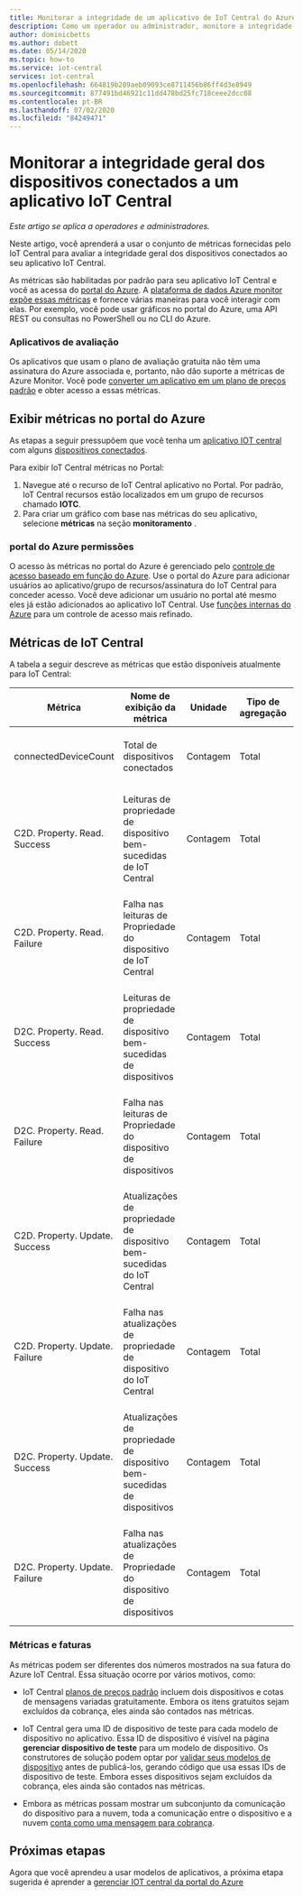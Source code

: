 ```yaml
---
title: Monitorar a integridade de um aplicativo de IoT Central do Azure | Microsoft Docs
description: Como um operador ou administrador, monitore a integridade geral dos dispositivos conectados ao seu aplicativo IoT Central.
author: dominicbetts
ms.author: dobett
ms.date: 05/14/2020
ms.topic: how-to
ms.service: iot-central
services: iot-central
ms.openlocfilehash: 664819b209aeb09093ce8711456b86ff4d3e8949
ms.sourcegitcommit: 877491bd46921c11dd478bd25fc718ceee2dcc08
ms.contentlocale: pt-BR
ms.lasthandoff: 07/02/2020
ms.locfileid: "84249471"
---
```

# <a name="monitor-the-overall-health-of-the-devices-connected-to-an-iot-central-application"></a>Monitorar a integridade geral dos dispositivos conectados a um aplicativo IoT Central

*Este artigo se aplica a operadores e administradores.*

Neste artigo, você aprenderá a usar o conjunto de métricas fornecidas pelo IoT Central para avaliar a integridade geral dos dispositivos conectados ao seu aplicativo IoT Central.

As métricas são habilitadas por padrão para seu aplicativo IoT Central e você as acessa do [portal do Azure](https://portal.azure.com/). A [plataforma de dados Azure monitor expõe essas métricas](../../azure-monitor/platform/data-platform-metrics.md) e fornece várias maneiras para você interagir com elas. Por exemplo, você pode usar gráficos no portal do Azure, uma API REST ou consultas no PowerShell ou no CLI do Azure.

### <a name="trial-applications"></a>Aplicativos de avaliação

Os aplicativos que usam o plano de avaliação gratuita não têm uma assinatura do Azure associada e, portanto, não dão suporte a métricas de Azure Monitor. Você pode [converter um aplicativo em um plano de preços padrão](./howto-view-bill.md#move-from-free-to-standard-pricing-plan) e obter acesso a essas métricas.

## <a name="view-metrics-in-the-azure-portal"></a>Exibir métricas no portal do Azure

As etapas a seguir pressupõem que você tenha um [aplicativo IOT central](./quick-deploy-iot-central.md) com alguns [dispositivos conectados](./tutorial-connect-device-nodejs.md).

Para exibir IoT Central métricas no Portal:

1. Navegue até o recurso de IoT Central aplicativo no Portal. Por padrão, IoT Central recursos estão localizados em um grupo de recursos chamado **IOTC**.
1. Para criar um gráfico com base nas métricas do seu aplicativo, selecione **métricas** na seção **monitoramento** .

### <a name="azure-portal-permissions"></a>portal do Azure permissões

O acesso às métricas no portal do Azure é gerenciado pelo [controle de acesso baseado em função do Azure](../../role-based-access-control/overview.md). Use o portal do Azure para adicionar usuários ao aplicativo/grupo de recursos/assinatura do IoT Central para conceder acesso. Você deve adicionar um usuário no portal até mesmo eles já estão adicionados ao aplicativo IoT Central. Use [funções internas do Azure](../../role-based-access-control/built-in-roles.md) para um controle de acesso mais refinado.

## <a name="iot-central-metrics"></a>Métricas de IoT Central

A tabela a seguir descreve as métricas que estão disponíveis atualmente para IoT Central:

| Métrica | Nome de exibição da métrica | Unidade | Tipo de agregação | Descrição |
|--------|---------------------|------|------------------|-------------|
| connectedDeviceCount         | Total de dispositivos conectados                              | Contagem  | Total             | Número de dispositivos conectados a IoT Central                               |
| C2D. Property. Read. Success    | Leituras de propriedade de dispositivo bem-sucedidas de IoT Central    | Contagem  | Total             | A contagem de todas as leituras de propriedade bem-sucedidas iniciadas a partir de IoT Central    |
| C2D. Property. Read. Failure    | Falha nas leituras de Propriedade do dispositivo de IoT Central        | Contagem  | Total             | A contagem de todas as leituras de propriedade com falha iniciadas a partir de IoT Central        |
| D2C. Property. Read. Success    | Leituras de propriedade de dispositivo bem-sucedidas de dispositivos        | Contagem  | Total             | A contagem de todas as leituras de propriedade bem-sucedidas iniciadas a partir de dispositivos        |
| D2C. Property. Read. Failure    | Falha nas leituras de Propriedade do dispositivo de dispositivos            | Contagem  | Total             | A contagem de todas as leituras de propriedade com falha iniciadas a partir de dispositivos            |
| C2D. Property. Update. Success  | Atualizações de propriedade de dispositivo bem-sucedidas do IoT Central  | Contagem  | Total             | A contagem de todas as atualizações de propriedade bem-sucedidas iniciadas a partir de IoT Central  |
| C2D. Property. Update. Failure  | Falha nas atualizações de propriedade de dispositivo do IoT Central      | Contagem  | Total             | A contagem de todas as atualizações de propriedade com falha iniciadas a partir de IoT Central      |
| D2C. Property. Update. Success  | Atualizações de propriedade de dispositivo bem-sucedidas de dispositivos      | Contagem  | Total             | A contagem de todas as atualizações de propriedade bem-sucedidas iniciadas a partir de dispositivos      |
| D2C. Property. Update. Failure  | Falha nas atualizações de Propriedade do dispositivo de dispositivos          | Contagem  | Total             | A contagem de todas as atualizações de propriedade com falha iniciadas a partir de dispositivos          |

### <a name="metrics-and-invoices"></a>Métricas e faturas

As métricas podem ser diferentes dos números mostrados na sua fatura do Azure IoT Central. Essa situação ocorre por vários motivos, como:

- IoT Central [planos de preços padrão](https://azure.microsoft.com/pricing/details/iot-central/) incluem dois dispositivos e cotas de mensagens variadas gratuitamente. Embora os itens gratuitos sejam excluídos da cobrança, eles ainda são contados nas métricas.

- IoT Central gera uma ID de dispositivo de teste para cada modelo de dispositivo no aplicativo. Essa ID de dispositivo é visível na página **gerenciar dispositivo de teste** para um modelo de dispositivo. Os construtores de solução podem optar por [validar seus modelos de dispositivo](./overview-iot-central.md#create-device-templates) antes de publicá-los, gerando código que usa essas IDs de dispositivo de teste. Embora esses dispositivos sejam excluídos da cobrança, eles ainda são contados nas métricas.

- Embora as métricas possam mostrar um subconjunto da comunicação do dispositivo para a nuvem, toda a comunicação entre o dispositivo e a nuvem [conta como uma mensagem para cobrança](https://azure.microsoft.com/pricing/details/iot-central/).

## <a name="next-steps"></a>Próximas etapas

Agora que você aprendeu a usar modelos de aplicativos, a próxima etapa sugerida é aprender a [gerenciar IOT central da portal do Azure](howto-manage-iot-central-from-portal.md)
